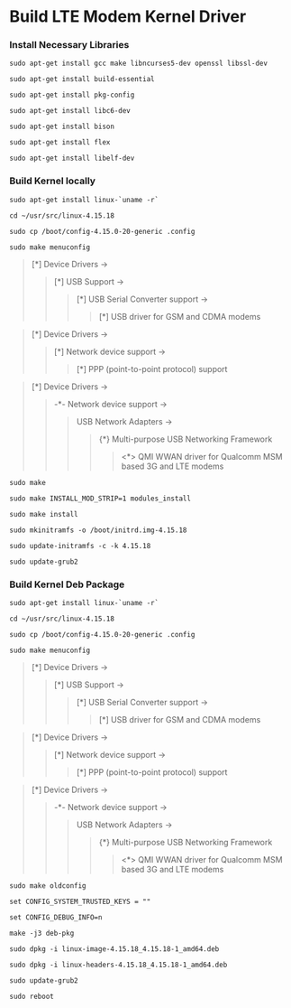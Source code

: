 # Build LTE Modem Kernel Driver
### Install Necessary Libraries
```sudo apt-get install gcc make libncurses5-dev openssl libssl-dev```

```sudo apt-get install build-essential```

```sudo apt-get install pkg-config```

```sudo apt-get install libc6-dev```

```sudo apt-get install bison```

```sudo apt-get install flex```

```sudo apt-get install libelf-dev```

### Build Kernel locally
``` sudo apt-get install linux-`uname -r` ```

```cd ~/usr/src/linux-4.15.18```

```sudo cp /boot/config-4.15.0-20-generic .config```

```sudo make menuconfig```

>[\*] Device Drivers → 
>>[\*] USB Support → 
>>>[\*] USB Serial Converter support → 
>>>>[\*] USB driver for GSM and CDMA modems 

>[\*] Device Drivers → 
>>[\*] Network device support → 
>>>[\*] PPP (point-to-point protocol) support 

 			
>[\*] Device Drivers → 
>>-\*- Network device support → 
>>>USB Network Adapters → 
>>>>{\*} Multi-purpose USB Networking Framework 
>>>>><\*> QMI WWAN driver for Qualcomm MSM based 3G and LTE modems

```sudo make```

```sudo make INSTALL_MOD_STRIP=1 modules_install```

```sudo make install```

```sudo mkinitramfs -o /boot/initrd.img-4.15.18```

```sudo update-initramfs -c -k 4.15.18```

```sudo update-grub2```

### Build Kernel Deb Package
``` sudo apt-get install linux-`uname -r` ```

```cd ~/usr/src/linux-4.15.18```

```sudo cp /boot/config-4.15.0-20-generic .config```

```sudo make menuconfig```

>[\*] Device Drivers → 
>>[\*] USB Support → 
>>>[\*] USB Serial Converter support → 
>>>>[\*] USB driver for GSM and CDMA modems 

>[\*] Device Drivers → 
>>[\*] Network device support → 
>>>[\*] PPP (point-to-point protocol) support 

 			
>[\*] Device Drivers → 
>>-\*- Network device support → 
>>>USB Network Adapters → 
>>>>{\*} Multi-purpose USB Networking Framework 
>>>>><\*> QMI WWAN driver for Qualcomm MSM based 3G and LTE modems

```sudo make oldconfig```

```set CONFIG_SYSTEM_TRUSTED_KEYS = ""```

```set CONFIG_DEBUG_INFO=n```

```make -j3 deb-pkg```

```sudo dpkg -i linux-image-4.15.18_4.15.18-1_amd64.deb```

```sudo dpkg -i linux-headers-4.15.18_4.15.18-1_amd64.deb```

```sudo update-grub2```

```sudo reboot```

